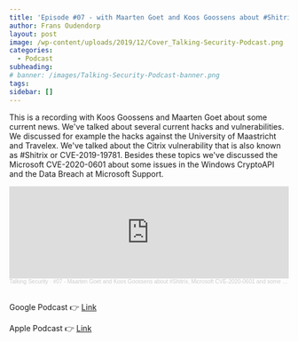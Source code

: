```yaml
---
title: 'Episode #07 - with Maarten Goet and Koos Goossens about #Shitrix, Microsoft CVE-2020-0601 and some hacks'
author: Frans Oudendorp
layout: post
image: /wp-content/uploads/2019/12/Cover_Talking-Security-Podcast.png
categories:
  - Podcast
subheading:
# banner: /images/Talking-Security-Podcast-banner.png
tags: 
sidebar: []
---
```



This is a recording with Koos Goossens and Maarten Goet about some current news. We've talked about several current hacks and vulnerabilities. We discussed for example the hacks against the University of Maastricht and Travelex. We've talked about the Citrix vulnerability that is also known as #Shitrix or CVE-2019-19781. Besides these topics we've discussed the Microsoft CVE-2020-0601 about some issues in the Windows CryptoAPI and the Data Breach at Microsoft Support.


<iframe width="100%" height="166" scrolling="no" frameborder="no" allow="autoplay" src="https://w.soundcloud.com/player/?url=https%3A//api.soundcloud.com/tracks/754617178&color=%23220414&auto_play=false&hide_related=false&show_comments=true&show_user=true&show_reposts=false&show_teaser=true"></iframe><div style="font-size: 10px; color: #cccccc;line-break: anywhere;word-break: normal;overflow: hidden;white-space: nowrap;text-overflow: ellipsis; font-family: Interstate,Lucida Grande,Lucida Sans Unicode,Lucida Sans,Garuda,Verdana,Tahoma,sans-serif;font-weight: 100;"><a href="https://soundcloud.com/talkingsecurity" title="Talking Security" target="_blank" style="color: #cccccc; text-decoration: none;">Talking Security</a> · <a href="https://soundcloud.com/talkingsecurity/episode-7-maarten-goet-and-koos-goossens-about-shitrix-microsoft-cve-2020-0601-and-some-hacks" title="#07 - Maarten Goet and Koos Goossens about #Shitrix, Microsoft CVE-2020-0601 and some hacks" target="_blank" style="color: #cccccc; text-decoration: none;">#07 - Maarten Goet and Koos Goossens about #Shitrix, Microsoft CVE-2020-0601 and some hacks</a></div><br>



Google Podcast 👉 [Link](https://podcasts.google.com/?feed=aHR0cDovL2ZlZWRzLnNvdW5kY2xvdWQuY29tL3VzZXJzL3NvdW5kY2xvdWQ6dXNlcnM6NzM4MzUwNTgxL3NvdW5kcy5yc3M&episode=dGFnOnNvdW5kY2xvdWQsMjAxMDp0cmFja3MvNzU0NjE3MTc4&ved=0CAIQkfYCahcKEwiQmtzllrjnAhUAAAAAHQAAAAAQCA&hl=nl)

Apple Podcast 👉 [Link](https://podcasts.apple.com/nl/podcast/07-maarten-goet-koos-goossens-about-shitrix-microsoft/id1489282005?i=1000464535887)